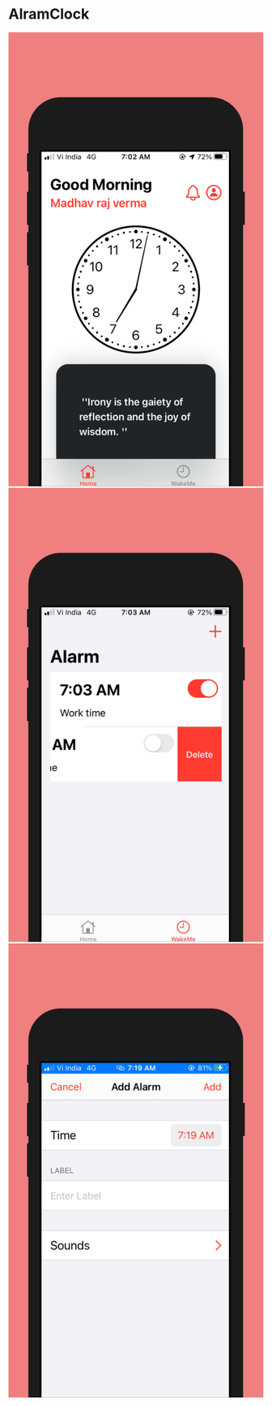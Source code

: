 # AlramClock
![](screenshots/screenshot1.png)
![](screenshots/screenshot2.png)
![](screenshots/screenshot3.png)


